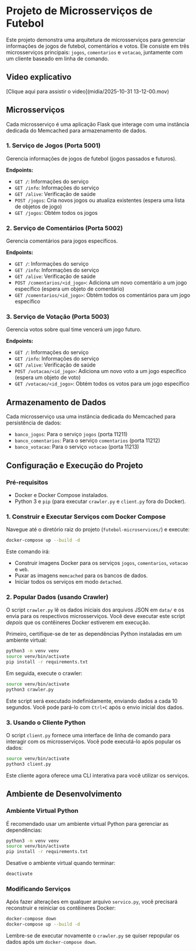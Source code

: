# Projeto de Microsserviços de Futebol

Este projeto demonstra uma arquitetura de microsserviços para gerenciar informações de jogos de futebol, comentários e votos. Ele consiste em três microsserviços principais: `jogos`, `comentarios` e `votacao`, juntamente com um cliente baseado em linha de comando.

## Video explicativo
[Clique aqui para assistir o video](midia/2025-10-31 13-12-00.mov)

## Microsserviços

Cada microsserviço é uma aplicação Flask que interage com uma instância dedicada do Memcached para armazenamento de dados.

### 1. Serviço de Jogos (Porta 5001)
Gerencia informações de jogos de futebol (jogos passados e futuros).

**Endpoints:**
*   `GET /`: Informações do serviço
*   `GET /info`: Informações do serviço
*   `GET /alive`: Verificação de saúde
*   `POST /jogos`: Cria novos jogos ou atualiza existentes (espera uma lista de objetos de jogo)
*   `GET /jogos`: Obtém todos os jogos

### 2. Serviço de Comentários (Porta 5002)
Gerencia comentários para jogos específicos.

**Endpoints:**
*   `GET /`: Informações do serviço
*   `GET /info`: Informações do serviço
*   `GET /alive`: Verificação de saúde
*   `POST /comentarios/<id_jogo>`: Adiciona um novo comentário a um jogo específico (espera um objeto de comentário)
*   `GET /comentarios/<id_jogo>`: Obtém todos os comentários para um jogo específico

### 3. Serviço de Votação (Porta 5003)
Gerencia votos sobre qual time vencerá um jogo futuro.

**Endpoints:**
*   `GET /`: Informações do serviço
*   `GET /info`: Informações do serviço
*   `GET /alive`: Verificação de saúde
*   `POST /votacao/<id_jogo>`: Adiciona um novo voto a um jogo específico (espera um objeto de voto)
*   `GET /votacao/<id_jogo>`: Obtém todos os votos para um jogo específico

## Armazenamento de Dados

Cada microsserviço usa uma instância dedicada do Memcached para persistência de dados:
*   `banco_jogos`: Para o serviço `jogos` (porta 11211)
*   `banco_comentarios`: Para o serviço `comentarios` (porta 11212)
*   `banco_votacao`: Para o serviço `votacao` (porta 11213)

## Configuração e Execução do Projeto

### Pré-requisitos
*   Docker e Docker Compose instalados.
*   Python 3 e `pip` (para executar `crawler.py` e `client.py` fora do Docker).

### 1. Construir e Executar Serviços com Docker Compose

Navegue até o diretório raiz do projeto (`futebol-microservices/`) e execute:

```bash
docker-compose up --build -d
```

Este comando irá:
*   Construir imagens Docker para os serviços `jogos`, `comentarios`, `votacao` e `web`.
*   Puxar as imagens `memcached` para os bancos de dados.
*   Iniciar todos os serviços em modo `detached`.

### 2. Popular Dados (usando Crawler)

O script `crawler.py` lê os dados iniciais dos arquivos JSON em `data/` e os envia para os respectivos microsserviços. Você deve executar este script *depois* que os contêineres Docker estiverem em execução.

Primeiro, certifique-se de ter as dependências Python instaladas em um ambiente virtual:

```bash
python3 -m venv venv
source venv/bin/activate
pip install -r requirements.txt
```

Em seguida, execute o crawler:

```bash
source venv/bin/activate
python3 crawler.py
```

Este script será executado indefinidamente, enviando dados a cada 10 segundos. Você pode pará-lo com `Ctrl+C` após o envio inicial dos dados.


### 3. Usando o Cliente Python

O script `client.py` fornece uma interface de linha de comando para interagir com os microsserviços. Você pode executá-lo após popular os dados:

```bash
source venv/bin/activate
python3 client.py
```

Este cliente agora oferece uma CLI interativa para você utilizar os serviços.

## Ambiente de Desenvolvimento

### Ambiente Virtual Python
É recomendado usar um ambiente virtual Python para gerenciar as dependências:

```bash
python3 -m venv venv
source venv/bin/activate
pip install -r requirements.txt
```

Desative o ambiente virtual quando terminar:

```bash
deactivate
```

### Modificando Serviços
Após fazer alterações em qualquer arquivo `servico.py`, você precisará reconstruir e reiniciar os contêineres Docker:

```bash
docker-compose down
docker-compose up --build -d
```

Lembre-se de executar novamente o `crawler.py` se quiser repopular os dados após um `docker-compose down`.
